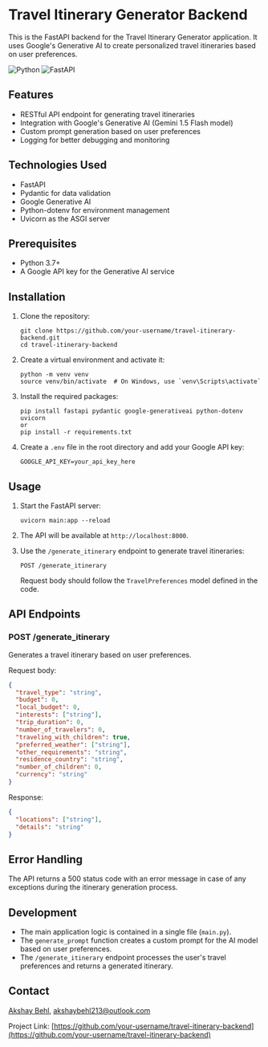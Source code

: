 # Travel Itinerary Generator Backend

This is the FastAPI backend for the Travel Itinerary Generator application. It uses Google's Generative AI to create personalized travel itineraries based on user preferences.

![Python](https://img.shields.io/badge/python-3670A0?style=for-the-badge&logo=python&logoColor=ffdd54)
![FastAPI](https://img.shields.io/badge/FastAPI-005571?style=for-the-badge&logo=fastapi)


## Features

- RESTful API endpoint for generating travel itineraries
- Integration with Google's Generative AI (Gemini 1.5 Flash model)
- Custom prompt generation based on user preferences
- Logging for better debugging and monitoring

## Technologies Used

- FastAPI
- Pydantic for data validation
- Google Generative AI
- Python-dotenv for environment management
- Uvicorn as the ASGI server

## Prerequisites

- Python 3.7+
- A Google API key for the Generative AI service

## Installation

1. Clone the repository:
   ```
   git clone https://github.com/your-username/travel-itinerary-backend.git
   cd travel-itinerary-backend
   ```

2. Create a virtual environment and activate it:
   ```
   python -m venv venv
   source venv/bin/activate  # On Windows, use `venv\Scripts\activate`
   ```

3. Install the required packages:
   ```
   pip install fastapi pydantic google-generativeai python-dotenv uvicorn
   or
   pip install -r requirements.txt
   ```

4. Create a `.env` file in the root directory and add your Google API key:
   ```
   GOOGLE_API_KEY=your_api_key_here
   ```

## Usage

1. Start the FastAPI server:
   ```
   uvicorn main:app --reload
   ```

2. The API will be available at `http://localhost:8000`.

3. Use the `/generate_itinerary` endpoint to generate travel itineraries:
   ```
   POST /generate_itinerary
   ```
   Request body should follow the `TravelPreferences` model defined in the code.

## API Endpoints

### POST /generate_itinerary

Generates a travel itinerary based on user preferences.

Request body:
```json
{
  "travel_type": "string",
  "budget": 0,
  "local_budget": 0,
  "interests": ["string"],
  "trip_duration": 0,
  "number_of_travelers": 0,
  "traveling_with_children": true,
  "preferred_weather": ["string"],
  "other_requirements": "string",
  "residence_country": "string",
  "number_of_children": 0,
  "currency": "string"
}
```

Response:
```json
{
  "locations": ["string"],
  "details": "string"
}
```

## Error Handling

The API returns a 500 status code with an error message in case of any exceptions during the itinerary generation process.

## Development

- The main application logic is contained in a single file (`main.py`).
- The `generate_prompt` function creates a custom prompt for the AI model based on user preferences.
- The `/generate_itinerary` endpoint processes the user's travel preferences and returns a generated itinerary.

## Contact

[Akshay Behl](https://www.linkedin.com/in/akshay-behl-450661258/), akshaybehl213@outlook.com

Project Link: [https://github.com/your-username/travel-itinerary-backend](https://github.com/your-username/travel-itinerary-backend)
